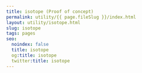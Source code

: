 ```yaml
---
title: isotope (Proof of concept)
permalink: utility/{{ page.fileSlug }}/index.html
layout: utility/isotope.html
slug: isotope
tags: pages
seo:
  noindex: false
  title: isotope
  og:title: isotope
  twitter:title: isotope
---
```



